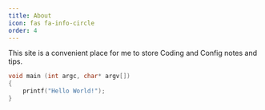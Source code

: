 ```yaml
---
title: About
icon: fas fa-info-circle
order: 4
---
```


This site is a convenient place for me to store Coding and Config notes and tips.


```c
void main (int argc, char* argv[])
{
    printf("Hello World!");
}
```